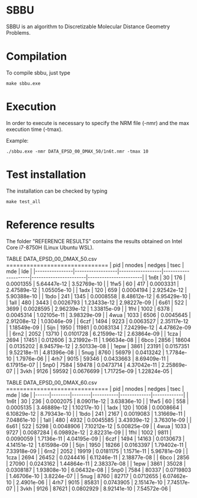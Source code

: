 # SBBU
SBBU is an algorithm to Discretizable Molecular Distance Geometry Problems.

# Compilation
To compile sbbu, just type

~~~
make sbbu.exe
~~~

# Execution
In order to execute is necessary to specify the NRM file (-nmr) and the max execution time (-tmax).

Example:
~~~
./sbbu.exe -nmr DATA_EPSD_00_DMAX_50/1n6t.nmr -tmax 10
~~~

# Test installation
The installation can be checked by typing

~~~
make test_all
~~~

# Reference results
The folder "REFERENCE RESULTS" contains the results obtained on Intel Core i7-8750H (Linux Ubuntu WSL).

TABLE DATA_EPSD_00_DMAX_50.csv ==============================
|     pid        |     nnodes       |     nedges       |     tsec            |     mde               |     lde               |
|----------------|------------------|------------------|---------------------|-----------------------|-----------------------|
|     1n6t       |     30           |     176          |     0.0001355       |     5.64447e-12       |     3.52769e-10       |
|     1fw5       |     60           |     417          |     0.0003331       |     2.47589e-12       |     1.05505e-10       |
|     1adx       |     120          |     659          |     0.0004194       |     2.92542e-12       |     5.90388e-10       |
|     1bdo       |     241          |     1345         |     0.0008558       |     8.48612e-12       |     6.95429e-10       |
|     1all       |     480          |     3443         |     0.0026793       |     1.23433e-12       |     2.98227e-09       |
|     6s61       |     522          |     3699         |     0.0028595       |     2.96239e-12       |     1.33815e-09       |
|     1fhl       |     1002         |     6378         |     0.0045314       |     1.02105e-11       |     3.98329e-09       |
|     4wua       |     1033         |     6506         |     0.0045645       |     2.91208e-12       |     1.03046e-09       |
|     6czf       |     1494         |     9223         |     0.0063527       |     2.35117e-12       |     1.18549e-09       |
|     5ijn       |     1950         |     11981        |     0.0083134       |     7.24299e-12       |     4.47862e-09       |
|     6rn2       |     2052         |     13710        |     0.0101728       |     6.21599e-12       |     2.63864e-09       |
|     1cza       |     2694         |     17451        |     0.012606        |     3.21992e-11       |     1.96634e-08       |
|     6bco       |     2856         |     18604        |     0.0135202       |     8.94579e-12       |     2.50133e-08       |
|     1epw       |     3861         |     23191        |     0.0157351       |     9.52218e-11       |     4.81396e-08       |
|     5nug       |     8760         |     56979        |     0.0413242       |     1.7784e-10        |     1.7976e-06        |
|     4rh7       |     9015         |     59346        |     0.0433663       |     8.69409e-11       |     6.17915e-07       |
|     5np0       |     7584         |     59478        |     0.0473714       |     4.37042e-11       |     2.25869e-07       |
|     3vkh       |     9126         |     59592        |     0.0676699       |     1.71725e-09       |     1.22824e-05       |

TABLE DATA_EPSD_00_DMAX_60.csv ==============================
| pid  | nnodes | nedges | tsec      | mde         | lde         |
|------|--------|--------|-----------|-------------|-------------|
| 1n6t | 30     | 236    | 0.0002075 | 8.09011e-12 | 3.63836e-10 |
| 1fw5 | 60     | 558    | 0.0005135 | 3.46889e-12 | 1.10217e-10 |
| 1adx | 120    | 1008   | 0.0008664 | 6.10829e-12 | 8.79343e-10 |
| 1bdo | 241    | 2167   | 0.0019083 | 1.31669e-11 | 7.04861e-10 |
| 1all | 480    | 4932   | 0.0045585 | 3.43939e-12 | 3.76301e-09 |
| 6s61 | 522    | 5298   | 0.0048906 | 7.10212e-12 | 5.00825e-09 |
| 4wua | 1033   | 9727   | 0.0087284 | 6.09892e-12 | 2.82231e-09 |
| 1fhl | 1002   | 9811   | 0.0090059 | 1.7136e-11  | 4.04195e-09 |
| 6czf | 1494   | 14163  | 0.0130673 | 4.14151e-12 | 1.61598e-09 |
| 5ijn | 1950   | 18266  | 0.0163397 | 1.79402e-11 | 7.33918e-09 |
| 6rn2 | 2052   | 19919  | 0.0181175 | 1.1571e-11  | 5.96781e-09 |
| 1cza | 2694   | 26452  | 0.0244416 | 6.11246e-11 | 2.18877e-08 |
| 6bco | 2856   | 27090  | 0.0243162 | 1.44864e-11 | 2.38337e-08 |
| 1epw | 3861   | 35028  | 0.0308187 | 1.93808e-10 | 6.06432e-08 |
| 5np0 | 7584   | 80337  | 0.0719803 | 1.46706e-10 | 3.8224e-07  |
| 5nug | 8760   | 82717  | 0.0712655 | 6.07462e-10 | 2.4901e-06  |
| 4rh7 | 9015   | 85831  | 0.0743905 | 2.15147e-10 | 7.74517e-07 |
| 3vkh | 9126   | 87621  | 0.0802929 | 8.92141e-10 | 7.54572e-06 |
